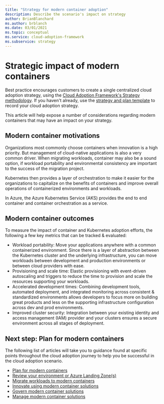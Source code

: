 ```yaml
---
title: "Strategy for modern container adoption"
description: Describe the scenario's impact on strategy
author: BrianBlanchard
ms.author: brblanch
ms.date: 03/01/2021
ms.topic: conceptual
ms.service: cloud-adoption-framework
ms.subservice: strategy
---
```


# Strategic impact of modern containers

Best practice encourages customers to create a single centralized cloud adoption strategy, using the [Cloud Adoption Framework's Strategy methodology](../../strategy/index.md). If you haven't already, use the [strategy and plan template](https://raw.githubusercontent.com/microsoft/CloudAdoptionFramework/master/plan/cloud-adoption-framework-strategy-and-plan-template.docx) to record your cloud adoption strategy. 

This article will help expose a number of considerations regarding modern containers that may have an impact on your strategy.

## Modern container motivations

Organizations most commonly choose containers when innovation is a high priority. But management of cloud-native applications is also a very common driver. When migrating workloads, container may also be a sound option, if workload portability and environmental consistency are important to the success of the migration project.

Kubernetes then provides a layer of orchestration to make it easier for the organizations to capitalize on the benefits of containers and improve overall operations of containerized environments and workloads.

In Azure, the Azure Kubernetes Service (AKS) provides the end to end container and container orchestration as a service.

## Modern container outcomes

To measure the impact of container and Kubernetes adoption efforts, the following a few key metrics that can be tracked & evaluated:

- Workload portability: Move your applications anywhere with a common containerized environment. Since there is a layer of abstraction between the Kubernetes cluster and the underlying infrastructure, you can move workloads between development and production environments or between cloud providers with ease.
- Provisioning and scale time: Elastic provisioning with event-driven autoscaling and triggers to reduce the time to provision and scale the resources supporting your workloads.
- Accelerated development times: Combining development tools, automated deployment, and integrated monitoring across consistent & standardized environments allows developers to focus more on building great products and less on the supporting infrastructure configuration across dev and prod environments.
- Improved cluster security: Integration between your existing identity and access management (IAM) provider and your clusters ensures a secure environment across all stages of deployment.

## Next step: Plan for modern containers

The following list of articles will take you to guidance found at specific points throughout the cloud adoption journey to help you be successful in the cloud adoption scenario.

- [Plan for modern containers](./plan.md)
- [Review your environment or Azure Landing Zone(s)](./ready.md)
- [Migrate workloads to modern containers](./migrate.md)
- [Innovate using modern container solutions](./innovate.md)
- [Govern modern container solutions](./govern.md)
- [Manage modern container solutions](./manage.md)
